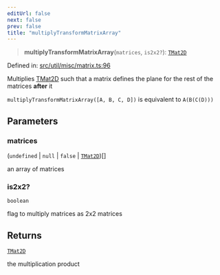 ```yaml
---
editUrl: false
next: false
prev: false
title: "multiplyTransformMatrixArray"
---
```


> **multiplyTransformMatrixArray**(`matrices`, `is2x2?`): [`TMat2D`](/api/type-aliases/tmat2d/)

Defined in: [src/util/misc/matrix.ts:96](https://github.com/fabricjs/fabric.js/blob/977f797255d8c56b5b68360b0d45bed33697d2e8/src/util/misc/matrix.ts#L96)

Multiplies [TMat2D](/api/type-aliases/tmat2d/) such that a matrix defines the plane for the rest of the matrices **after** it

`multiplyTransformMatrixArray([A, B, C, D])` is equivalent to `A(B(C(D)))`

## Parameters

### matrices

(`undefined` \| `null` \| `false` \| [`TMat2D`](/api/type-aliases/tmat2d/))[]

an array of matrices

### is2x2?

`boolean`

flag to multiply matrices as 2x2 matrices

## Returns

[`TMat2D`](/api/type-aliases/tmat2d/)

the multiplication product
